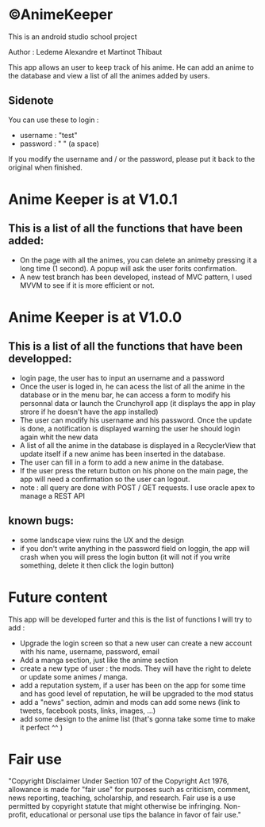 # ©AnimeKeeper 
This is an android studio school project

Author : Ledeme Alexandre et Martinot Thibaut

This app allows an user to keep track of his anime. He can add an anime to the database and view a list of all the animes added by users.

## Sidenote

You can use these to login :
- username : "test"
- password : " " (a space)

If you modify the username and / or the password, please put it back to the original when finished.

# Anime Keeper is at V1.0.1

## This is a list of all the functions that have been added:
- On the page with all the animes, you can delete an animeby pressing it a long time (1 second). A popup will ask the user forits confirmation.
- A new test branch has been developed, instead of MVC pattern, I used MVVM to see if it is more efficient or not.

# Anime Keeper is at V1.0.0

## This is a list of all the functions that have been developped:
- login page, the user has to input an username and a password
- Once the user is loged in, he can acess the list of all the anime in the database or in the menu bar, he can access a form to modify his personnal data or launch the Crunchyroll app (it displays the app in play strore if he doesn't have the app installed)
- The user can modify his username and his password. Once the update is done, a notification is displayed warning the user he should login again whit the new data
- A list of all the anime in the database is displayed in a RecyclerView that update itself if a new anime has been inserted in the database.
- The user can fill in a form to add a new anime in the database.
- If the user press the return button on his phone on the main page, the app will need a confirmation so the user can logout.
- note : all query are done with POST / GET requests. I use oracle apex to manage a REST API

## known bugs:
- some landscape view ruins the UX and the design
- if you don't write anything in the password field on loggin, the app will crash when you will press the login button (it will not if you write something, delete it then click the login button)

# Future content

This app will be developed furter and this is the list of functions I will try to add :
- Upgrade the login screen so that a new user can create a new account with his name, username, password, email
- Add a manga section, just like the anime section
- create a new type of user : the mods. They will have the right to delete or update some animes / manga.
- add a reputation system, if a user has been on the app for some time and has good level of reputation, he will be upgraded to the mod status
- add a "news" section, admin and mods can add some news (link to tweets, facebook posts, links, images, ...)
- add some design to the anime list (that's gonna take some time to make it perfect ^^ )


# Fair use

"Copyright Disclaimer Under Section 107 of the Copyright Act 1976, allowance is made for "fair use" for purposes such as criticism, comment, news reporting, teaching, scholarship, and research. Fair use is a use permitted by copyright statute that might otherwise be infringing. Non-profit, educational or personal use tips the balance in favor of fair use."
